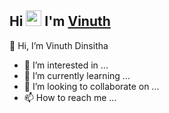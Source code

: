 ## Hi <img src="https://raw.githubusercontent.com/MartinHeinz/MartinHeinz/master/wave.gif" width="25px"> I'm [Vinuth](https://github.com/VinuthDinsitha)

👋 Hi, I’m Vinuth Dinsitha
- 👀 I’m interested in ...
- 🌱 I’m currently learning ...
- 💞️ I’m looking to collaborate on ...
- 📫 How to reach me ...

<!---
Vinuthdinsitha/Vinuthdinsitha is a ✨ special ✨ repository because its `README.md` (this file) appears on your GitHub profile.
You can click the Preview link to take a look at your changes.
--->
